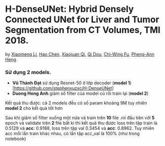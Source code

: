 # H-DenseUNet: Hybrid Densely Connected UNet for Liver and Tumor Segmentation from CT Volumes, TMI 2018. 
by [Xiaomeng Li](https://scholar.google.com/citations?user=uVTzPpoAAAAJ&hl=en), [Hao Chen](http://appsrv.cse.cuhk.edu.hk/~hchen/), [Xiaojuan Qi](https://xjqi.github.io/), [Qi Dou](http://appsrv.cse.cuhk.edu.hk/~qdou/), [Chi-Wing Fu](http://www.cse.cuhk.edu.hk/~cwfu/), [Pheng-Ann Heng](http://www.cse.cuhk.edu.hk/~pheng/). 


### Sử dụng 2 models.
- __Vũ Thành Đạt__ sử dụng Resnet-50 ở lớp decoder (__model 1__)[https://github.com/stephenvuzxc/H-DenseUNet]
- __Duong Hong Anh__ giảm số filter của model cũ rồi train lại (__model 2__)

Kết quả thu được: cả 2 models đều có số param khoảng 9M tuy nhiên __model 2__ cho kết quả tốt hơn

Sau khi giảm số filter xuống một nửa và train trên __10__ file .nii đầu tiên với __5__ epoch và validate trên __2__ file bất kì thì kết quả thu được loss trên tập train là 0.5129 và __acc__: 0.9188, loss trên tập val 0.3454 và __acc__: 0.8962. Tuy nhiên acc mỗi lần train khác nhau, có lần tập acc_val là 100% (như trong notebook)


